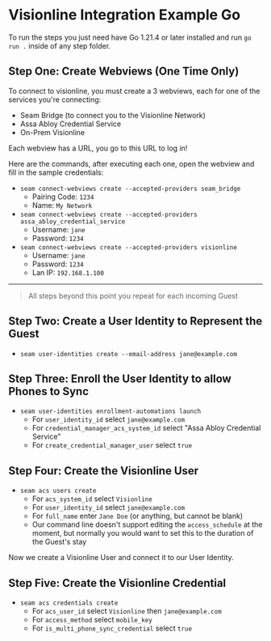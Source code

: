 # Visionline Integration Example Go

To run the steps you just need have Go 1.21.4 or later installed and run `go run .` inside of any step folder.

## Step One: Create Webviews (One Time Only)

To connect to visionline, you must create a 3 webviews, each for one of the services you're connecting:
* Seam Bridge (to connect you to the Visionline Network)
* Assa Abloy Credential Service
* On-Prem Visionline

Each webview has a URL, you go to this URL to log in!

Here are the commands, after executing each one, open the webview and fill
in the sample credentials:

- `seam connect-webviews create --accepted-providers seam_bridge`
  - Pairing Code: `1234`
  - Name: `My Network`
- `seam connect-webviews create --accepted-providers assa_abloy_credential_service`
  - Username: `jane`
  - Password: `1234`
- `seam connect-webviews create --accepted-providers visionline`
  - Username: `jane`
  - Password: `1234`
  - Lan IP: `192.168.1.100`

---

> All steps beyond this point you repeat for each incoming Guest

## Step Two: Create a User Identity to Represent the Guest

- `seam user-identities create --email-address jane@example.com`

## Step Three: Enroll the User Identity to allow Phones to Sync

- `seam user-identities enrollment-automations launch`
  - For `user_identity_id` select `jane@example.com`
  - For `credential_manager_acs_system_id` select "Assa Abloy Credential Service"
  - For `create_credential_manager_user` select `true`


## Step Four: Create the Visionline User

- `seam acs users create`
  - For `acs_system_id` select `Visionline`
  - For `user_identity_id` select `jane@example.com`
  - For `full_name` enter `Jane Doe` (or anything, but cannot be blank)
  - Our command line doesn't support editing the `access_schedule` at the
    moment, but normally you would want to set this to the duration of the
    Guest's stay

Now we create a Visionline User and connect it to our User Identity.

## Step Five: Create the Visionline Credential

- `seam acs credentials create`
  - For `acs_user_id` select `Visionline` then `jane@example.com`
  - For `access_method` select `mobile_key`
  - For `is_multi_phone_sync_credential` select `true`


